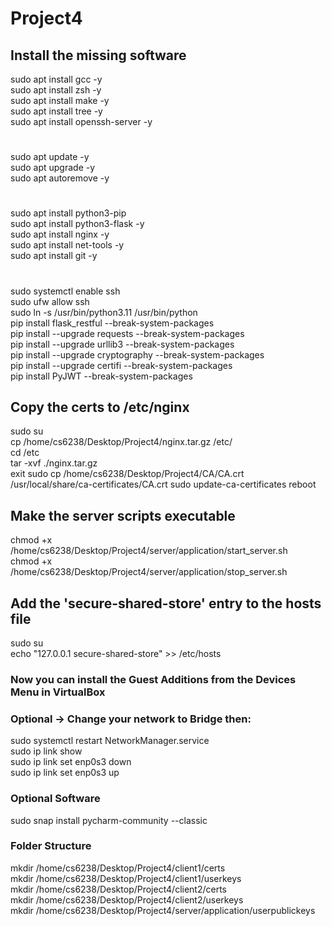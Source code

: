 # Project4
## Install the missing software 
sudo apt install gcc -y  
sudo apt install zsh -y  
sudo apt install make -y  
sudo apt install tree -y  
sudo apt install openssh-server -y  
#  
sudo apt update -y  
sudo apt upgrade -y  
sudo apt autoremove -y  
#  
sudo apt install python3-pip  
sudo apt install python3-flask -y  
sudo apt install nginx -y  
sudo apt install net-tools -y  
sudo apt install git -y  
#  
sudo systemctl enable ssh  
sudo ufw allow ssh  
sudo ln -s /usr/bin/python3.11 /usr/bin/python  
pip install flask_restful --break-system-packages  
pip install --upgrade requests --break-system-packages  
pip install --upgrade urllib3 --break-system-packages  
pip install --upgrade cryptography --break-system-packages  
pip install --upgrade certifi --break-system-packages  
pip install PyJWT --break-system-packages  

## Copy the certs to /etc/nginx
sudo su  
cp /home/cs6238/Desktop/Project4/nginx.tar.gz /etc/  
cd /etc  
tar -xvf ./nginx.tar.gz  
exit
sudo cp /home/cs6238/Desktop/Project4/CA/CA.crt /usr/local/share/ca-certificates/CA.crt
sudo update-ca-certificates
reboot

## Make the server scripts executable  
chmod +x /home/cs6238/Desktop/Project4/server/application/start_server.sh  
chmod +x /home/cs6238/Desktop/Project4/server/application/stop_server.sh  


## Add the 'secure-shared-store' entry to the hosts file  
sudo su  
echo "127.0.0.1 secure-shared-store" >> /etc/hosts  

### Now you can install the Guest Additions from the Devices Menu in VirtualBox  
### Optional -> Change your network to Bridge then:  
sudo systemctl restart NetworkManager.service  
sudo ip link show  
sudo ip link set enp0s3 down  
sudo ip link set enp0s3 up  

### Optional Software  
sudo snap install pycharm-community --classic  

### Folder Structure
mkdir /home/cs6238/Desktop/Project4/client1/certs  
mkdir /home/cs6238/Desktop/Project4/client1/userkeys  
mkdir /home/cs6238/Desktop/Project4/client2/certs  
mkdir /home/cs6238/Desktop/Project4/client2/userkeys  
mkdir /home/cs6238/Desktop/Project4/server/application/userpublickeys  


